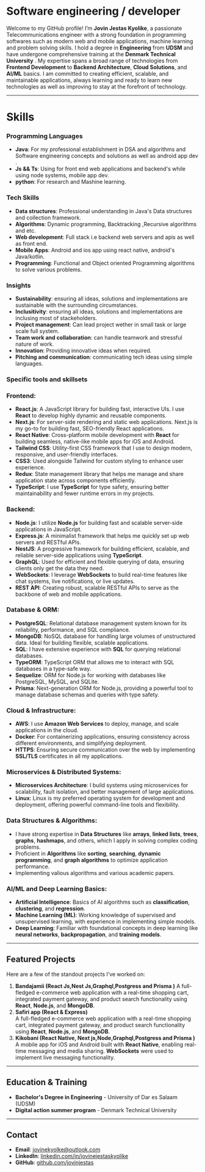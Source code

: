 # Software engineering / developer

Welcome to my GitHub profile! I’m **Jovin Jestas Kyolike**, a passionate Telecommunications engineer with a strong foundation in programming softwares such as modern web and mobile applications, machine learning and problem solving skills. I hold a degree in **Engineering** from **UDSM** and have undergone comprehensive training at the **Denmark Technical University** . My expertise spans a broad range of technologies from **Frontend Development** to **Backend Architecture**, **Cloud Solutions**, and **AI/ML** basics. I am committed to creating efficient, scalable, and maintainable applications, always learning and ready to learn new technologies as well as improving to stay at the forefront of technology.

---


# **Skills**

### **Programming Languages**
- **Java**: For my professional establishment in DSA and algorithms and Software engineering concepts and solutions as well as android app dev .
- **Js && Ts**: Using for front end web applications and backend's while using node systems, mobile app dev.
- **python**: For research and Mashine learning.

### **Tech Skills**
- **Data structures**: Professional understanding in Java's  Data structures and collection framework.
- **Algorithms**: Dynamic programming, Backtracking ,Recursive algorithms and etc.
- **Web development**: Full stack i.e backend web servers and apis as well as front end.
- **Mobile Apps**: Android and ios app using react native, android's Java/kotlin.
- **Programming**: Functional and Object oriented Programming algorithms to solve various problems.

### **Insights**
- **Sustainability**: ensuring all ideas, solutions and implementations are sustainable with the surrounding circumstances.
- **Inclusitivity**: ensuring all ideas, solutions and implementations are inclusing most of stackeholders.
- **Project management**: Can lead project wether in small task or large scale full system.
- **Team work and collaboration**: can handle teamwork and stressful nature of work.
- **Innovation**: Providing innovative ideas when required.
- **Pitching and communication**: communicating tech ideas using simple languages.


### **Specific tools and skillsets**

### **Frontend:**
- **React.js**: A JavaScript library for building fast, interactive UIs. I use **React** to develop highly dynamic and reusable components.
- **Next.js**: For server-side rendering and static web applications. Next.js is my go-to for building fast, SEO-friendly React applications.
- **React Native**: Cross-platform mobile development with **React** for building seamless, native-like mobile apps for iOS and Android.
- **Tailwind CSS**: Utility-first CSS framework that I use to design modern, responsive, and user-friendly interfaces.
- **CSS3**: Used alongside Tailwind for custom styling to enhance user experience.
- **Redux**: State management library that helps me manage and share application state across components efficiently.
- **TypeScript**: I use **TypeScript** for type safety, ensuring better maintainability and fewer runtime errors in my projects.

### **Backend:**
- **Node.js**: I utilize **Node.js** for building fast and scalable server-side applications in JavaScript.
- **Express.js**: A minimalist framework that helps me quickly set up web servers and RESTful APIs.
- **NestJS**: A progressive framework for building efficient, scalable, and reliable server-side applications using **TypeScript**.
- **GraphQL**: Used for efficient and flexible querying of data, ensuring clients only get the data they need.
- **WebSockets**: I leverage **WebSockets** to build real-time features like chat systems, live notifications, or live updates.
- **REST API**: Creating robust, scalable RESTful APIs to serve as the backbone of web and mobile applications.

### **Database & ORM:**
- **PostgreSQL**: Relational database management system known for its reliability, performance, and SQL compliance.
- **MongoDB**: NoSQL database for handling large volumes of unstructured data. Ideal for building flexible, scalable applications.
- **SQL**: I have extensive experience with **SQL** for querying relational databases.
- **TypeORM**: TypeScript ORM that allows me to interact with SQL databases in a type-safe way.
- **Sequelize**: ORM for Node.js for working with databases like PostgreSQL, MySQL, and SQLite.
- **Prisma**: Next-generation ORM for Node.js, providing a powerful tool to manage database schemas and queries with type safety.

### **Cloud & Infrastructure:**
- **AWS**: I use **Amazon Web Services** to deploy, manage, and scale applications in the cloud.
- **Docker**: For containerizing applications, ensuring consistency across different environments, and simplifying deployment.
- **HTTPS**: Ensuring secure communication over the web by implementing **SSL/TLS** certificates in all my applications.

### **Microservices & Distributed Systems:**
- **Microservices Architecture**: I build systems using microservices for scalability, fault isolation, and better management of large applications.
- **Linux**: Linux is my preferred operating system for development and deployment, offering powerful command-line tools and flexibility.

### **Data Structures & Algorithms:**
- I have strong expertise in **Data Structures** like **arrays**, **linked lists**, **trees**, **graphs**, **hashmaps**, and others, which I apply in solving complex coding problems.
- Proficient in **Algorithms** like **sorting**, **searching**, **dynamic programming**, and **graph algorithms** to optimize application performance.
- Implementing valious algorithms and various academic papers.

### **AI/ML and Deep Learning Basics:**
- **Artificial Intelligence**: Basics of AI algorithms such as **classification**, **clustering**, and **regression**.
- **Machine Learning (ML)**: Working knowledge of supervised and unsupervised learning, with experience in implementing simple models.
- **Deep Learning**: Familiar with foundational concepts in deep learning like **neural networks**, **backpropagation**, and **training models**.

---

## **Featured Projects**

Here are a few of the standout projects I’ve worked on:

1. **Bandajamii (React Js,Nest Js,Graphql,Postgress and Prisma )**
   A full-fledged e-commerce web application with a real-time shopping cart, integrated payment gateway, and product search functionality using **React**, **Node.js**, and **MongoDB**.
2. **Safiri app (React & Express)**  
   A full-fledged e-commerce web application with a real-time shopping cart, integrated payment gateway, and product search functionality using **React**, **Node.js**, and **MongoDB**.   
3. **Kikobani (React Native, Next js,Node,Graphql,Postgress and Prisma )**  
   A mobile app for iOS and Android built with **React Native**, enabling real-time messaging and media sharing. **WebSockets** were used to implement live messaging functionality.


---

## **Education & Training**

- **Bachelor's Degree in Engineering** - University of Dar es Salaam (UDSM)
- **Digital action summer program** - Denmark Technical University

---

## **Contact**

- **Email**: jovinekyolke@outlook.com
- **LinkedIn**: [linkedin.com/in/jovinejestaskyolike](https://www.linkedin.com/in/jovinejestaskyolike2024)
- **GitHub**: [github.com/jovinjestas](https://github.com/jestasjovin)
